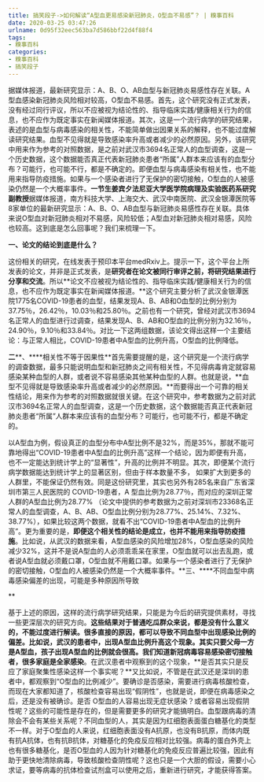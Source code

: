 ```yaml
---
title: 搞笑段子->如何解读“A型血更易感染新冠肺炎，O型血不易感”？ | 糗事百科
date: 2020-03-25 03:47:26
urlname: 0d95f32eec563ba7d586bbf22d4f88f4
tags: 
- 糗事百科
categories:
- 糗事百科
- 搞笑段子
---
```

据媒体报道，最新研究显示：A、B、O、AB血型与新冠肺炎易感性存在关联。A型血感染新冠肺炎风险相对较高，O型血不易感。首先，这个研究没有正式发表，没有经过同行评议，所以不应被视为结论性的、指导临床实践/健康相关行为的信息，也不应作为既定事实在新闻媒体报道。其次，这是一个流行病学的研究结果，表述的是血型与病毒感染的相关性，不能简单做出因果关系的解释，也不能过度解读研究结果。血型不见得就是导致感染率升高或者减少的必然原因。另外，该研究中用来作为参考的对照数据，是之前对武汉市3694名正常人的血型调查，这是一个历史数据，这个数据能否真正代表新冠肺炎患者“所属”人群本来应该有的血型分布？可能行，也可能不行，都是不确定的。即便血型与病毒感染有相关性，也不能用来指导防疫措施。如果与一个感染者进行了无保护的密切接触，O型血的人被感染仍然是一个大概率事件。**一节生姜****宾夕法尼亚大学医学院病理****及实验医药系研究副教授**据媒体报道，南方科技大学、上海交大、武汉中南医院、武汉金银潭医院等8家单位的最新研究显示：A、B、O、AB血型与新冠肺炎易感性存在关联。具体来说O型血对新冠肺炎相对不易感，风险较低；A型血对新冠肺炎相对易感，风险也较高。这到底是怎么回事呢？我们来梳理一下。

**一、论文的结论到底是什么？**

这份相关的研究，在线发表于预印本平台medRxiv上。提示一下，这个平台上所发表的论文，并非是正式发表，是**研究者在论文被同行审评之前，将研究结果进行分享和交流**。所以**论文不应被视为结论性的、指导临床实践/健康相关行为的信息，也不应作为既定事实在新闻媒体报道。**这个研究主要分析了武汉金银潭医院1775名COVID-19患者的血型，结果发现A、B、AB和O血型的比例分别为37.75％，26.42％，10.03％和25.80％。之前也有一个研究，曾经对武汉市3694名正常人的血型进行过调查，结果发现A、B、AB和O型血的比例分别为32.16％，24.90％，9.10％和33.84％。对比一下这两组数据，该论文得出这样一个主要结论：与正常人相比，COVID-19患者中A型血的比例升高，O型血的比例降低。

**二****、****相关性不等于因果性**首先需要提醒的是，这个研究是一个流行病学的调查数据，最多只能说明血型和新冠肺炎之间有相关性，不见得病毒肯定就容易感染某种血型的人群，或者说不容易感染其他某种血型的人群。也就是说，**血型不见得就是导致感染率升高或者减少的必然原因。**而要得出一个可靠的相关性结论，用来作为参考的对照数据就很关键。在这个研究中，参考数据为之前对武汉市3694名正常人的血型调查，这是一个历史数据，这个数据能否真正代表新冠肺炎患者“所属”人群本来应该有的血型分布？可能行，也可能不行，都是不确定的。

以A型血为例，假设真正的血型分布中A型比例不是32%，而是35%，那就不能可靠地得出“COVID-19患者中A型血的比例升高”这样一个结论，因为即便有升高，也不一定能达到统计学上的“显著性”，升高的比例并不明显。其次，即便某个流行病学数据能达到统计学上的显著区别，但由于样本数量不多， 如果扩大到更多的人群里，不能保证仍然有效。同是这份研究里，其实也另外有285名来自广东省深圳市第三人民医院的 COVID-19患者，A 型血比例为28.77％，而对应的深圳正常人群的A型血比例为28.77% （论文中提供的参考数据为之前对深圳市23368名正常人的血型调查，A、B、AB、O型血比例分别为28.77%、25.14%、7.32%、38.77%），如果比较这两个数据，就看不出“COVID-19患者中A型血的比例升高”。更为重要的是，**即便这个相关性的结论是成立，也并不能用来指导防疫措施**。比如说，从武汉的数据来看，A型血感染的风险增加28%，O型血感染的风险减少32%，这并不是说A型血的人必须乖乖呆在家里，O型血就可以出去乱跑，或者说A型血就必须戴口罩，O型血就不用戴口罩。如果与一个感染者进行了无保护的密切接触，O型血的人被感染仍然是一个大概率事件。**三、****不同血型中病毒感染偏差的出现，可能是多种原因所导致

**

基于上述的原因，这样的流行病学研究结果，只能是为今后的研究提供素材，寻找一些更深层次的研究方向。**这些结果对于普通吃瓜群众来说，都是没有什么意义的，不能过度进行解读。**很多直接的原因，都可以导致不同血型中出现感染比例的偏差。比如说，武汉的患者中，出现A型血比例升高这个现象。其实**只要父母一方是A型血，孩子出现A型血的比例就会很高。我们知道新冠病毒容易感染密切接触者，很多家庭是全家感染**。在武汉患者中观察到的这个现象，**是否其实只是反应了家庭聚集性感染这样一个事实呢？**又比如说，不管是在武汉还是深圳的患者中，都观察到“O型血的比例减少”。要确诊是否感染，需要进行病毒核酸检查，而现在大家都知道了，核酸检查容易出现“假阴性”，也就是说，即便在病毒感染之后，还是没有被确诊。是否 O型血的人容易出现无症状感染？或者容易出现假阴性呢？这些的可能性是存在的，但是需要更多的研究才能搞明白。血型跟病毒的清除会不会有某些关系呢？不同血型的人，其实是因为红细胞表面蛋白糖基化的类型不一样。对于O型血的人来说，红细胞表面没有A抗原，也没有B抗原，而体内既有抗A抗体，也有抗B抗体，对糖基化的免疫反应相对比较强。病毒的蛋白外壳上也有很多糖基化，是否O型血的人因为针对糖基化的免疫反应普遍比较强，因此有助于更快地清除病毒，导致核酸检查阴性呢？这也只是一个大胆的假设，需要小心求证，要等病毒的抗体检查试剂盒可以使用之后，重新进行研究，才能获得答案。


